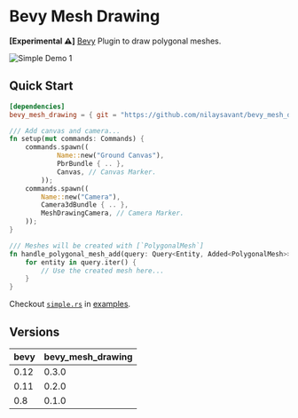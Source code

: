 # Bevy Mesh Drawing

**[Experimental ⚠️]** [Bevy][Bevy Engine Website] Plugin to draw polygonal meshes.

![Simple Demo 1](./.readme/simple_demo_1.gif)

## Quick Start

```toml
[dependencies]
bevy_mesh_drawing = { git = "https://github.com/nilaysavant/bevy_mesh_drawing", tag = "v0.3.0" }
```

```rust
/// Add canvas and camera...
fn setup(mut commands: Commands) {
    commands.spawn((
            Name::new("Ground Canvas"),
            PbrBundle { .. },
            Canvas, // Canvas Marker.
        ));
    commands.spawn((
        Name::new("Camera"),
        Camera3dBundle { .. },
        MeshDrawingCamera, // Camera Marker.
    ));
}

/// Meshes will be created with [`PolygonalMesh`]
fn handle_polygonal_mesh_add(query: Query<Entity, Added<PolygonalMesh>>) {
    for entity in query.iter() {
        // Use the created mesh here...
    }
}
```

Checkout [`simple.rs`](./examples/simple.rs) in [examples](./examples/).

## Versions

| bevy | bevy_mesh_drawing |
| ---- | ----------------- |
| 0.12 | 0.3.0             |
| 0.11 | 0.2.0             |
| 0.8  | 0.1.0             |

[Bevy Engine Website]: https://bevyengine.org/
